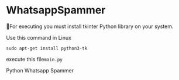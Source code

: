 # WhatsappSpammer

📜For executing you must install tkinter Python library on your system.

Use this command in Linux

`sudo apt-get install python3-tk`

execute this file`main.py`

Python Whatsapp Spammer
